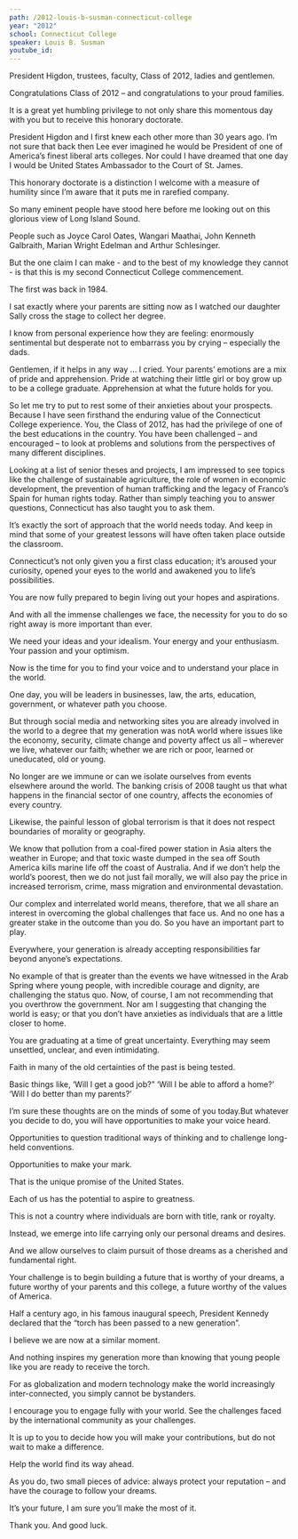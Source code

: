 ```yaml
---
path: /2012-louis-b-susman-connecticut-college
year: "2012"
school: Connecticut College
speaker: Louis B. Susman
youtube_id: 
---
```


President Higdon, trustees, faculty, Class of 2012, ladies and gentlemen.

Congratulations Class of 2012 – and congratulations to your proud families.

It is a great yet humbling privilege to not only share this momentous day with you but to receive this honorary doctorate.

President Higdon and I first knew each other more than 30 years ago. I’m not sure that back then Lee ever imagined he would be President of one of America’s finest liberal arts colleges. Nor could I have dreamed that one day I would be United States Ambassador to the Court of St. James.

This honorary doctorate is a distinction I welcome with a measure of humility since I’m aware that it puts me in rarefied company.

So many eminent people have stood here before me looking out on this glorious view of Long Island Sound.

People such as Joyce Carol Oates, Wangari Maathai, John Kenneth Galbraith, Marian Wright Edelman and Arthur Schlesinger.

But the one claim I can make - and to the best of my knowledge they cannot - is that this is my second Connecticut College commencement.

The first was back in 1984.

I sat exactly where your parents are sitting now as I watched our daughter Sally cross the stage to collect her degree.

I know from personal experience how they are feeling: enormously sentimental but desperate not to embarrass you by crying – especially the dads.

Gentlemen, if it helps in any way … I cried. Your parents’ emotions are a mix of pride and apprehension. Pride at watching their little girl or boy grow up to be a college graduate. Apprehension at what the future holds for you.

So let me try to put to rest some of their anxieties about your prospects. Because I have seen firsthand the enduring value of the Connecticut College experience. You, the Class of 2012, has had the privilege of one of the best educations in the country. You have been challenged – and encouraged – to look at problems and solutions from the perspectives of many different disciplines.

Looking at a list of senior theses and projects, I am impressed to see topics like the challenge of sustainable agriculture, the role of women in economic development, the prevention of human trafficking and the legacy of Franco’s Spain for human rights today. Rather than simply teaching you to answer questions, Connecticut has also taught you to ask them.

It’s exactly the sort of approach that the world needs today. And keep in mind that some of your greatest lessons will have often taken place outside the classroom.

Connecticut’s not only given you a first class education; it’s aroused your curiosity, opened your eyes to the world and awakened you to life’s possibilities.

You are now fully prepared to begin living out your hopes and aspirations.

And with all the immense challenges we face, the necessity for you to do so right away is more important than ever.

We need your ideas and your idealism. Your energy and your enthusiasm. Your passion and your optimism.

Now is the time for you to find your voice and to understand your place in the world.

One day, you will be leaders in businesses, law, the arts, education, government, or whatever path you choose.

But through social media and networking sites you are already involved in the world to a degree that my generation was notA world where issues like the economy, security, climate change and poverty affect us all – wherever we live, whatever our faith; whether we are rich or poor, learned or uneducated, old or young.

No longer are we immune or can we isolate ourselves from events elsewhere around the world. The banking crisis of 2008 taught us that what happens in the financial sector of one country, affects the economies of every country.

Likewise, the painful lesson of global terrorism is that it does not respect boundaries of morality or geography.

We know that pollution from a coal-fired power station in Asia alters the weather in Europe; and that toxic waste dumped in the sea off South America kills marine life off the coast of Australia. And if we don’t help the world’s poorest, then we do not just fail morally, we will also pay the price in increased terrorism, crime, mass migration and environmental devastation.

Our complex and interrelated world means, therefore, that we all share an interest in overcoming the global challenges that face us. And no one has a greater stake in the outcome than you do. So you have an important part to play.

Everywhere, your generation is already accepting responsibilities far beyond anyone’s expectations.

No example of that is greater than the events we have witnessed in the Arab Spring where young people, with incredible courage and dignity, are challenging the status quo. Now, of course, I am not recommending that you overthrow the government. Nor am I suggesting that changing the world is easy; or that you don’t have anxieties as individuals that are a little closer to home.

You are graduating at a time of great uncertainty. Everything may seem unsettled, unclear, and even intimidating.

Faith in many of the old certainties of the past is being tested.

Basic things like, ‘Will I get a good job?” ‘Will I be able to afford a home?’ ‘Will I do better than my parents?’

I’m sure these thoughts are on the minds of some of you today.But whatever you decide to do, you will have opportunities to make your voice heard.

Opportunities to question traditional ways of thinking and to challenge long-held conventions.

Opportunities to make your mark.

That is the unique promise of the United States.

Each of us has the potential to aspire to greatness.

This is not a country where individuals are born with title, rank or royalty.

Instead, we emerge into life carrying only our personal dreams and desires.

And we allow ourselves to claim pursuit of those dreams as a cherished and fundamental right.

Your challenge is to begin building a future that is worthy of your dreams, a future worthy of your parents and this college, a future worthy of the values of America.

Half a century ago, in his famous inaugural speech, President Kennedy declared that the “torch has been passed to a new generation”.

I believe we are now at a similar moment.

And nothing inspires my generation more than knowing that young people like you are ready to receive the torch.

For as globalization and modern technology make the world increasingly inter-connected, you simply cannot be bystanders.

I encourage you to engage fully with your world. See the challenges faced by the international community as your challenges.

It is up to you to decide how you will make your contributions, but do not wait to make a difference.

Help the world find its way ahead.

As you do, two small pieces of advice: always protect your reputation – and have the courage to follow your dreams.

It’s your future, I am sure you’ll make the most of it.

Thank you. And good luck.